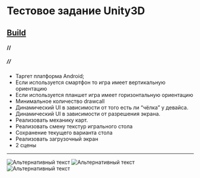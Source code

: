 # Тестовое задание Unity3D
## [Build](https://github.com/Crozen93/TestTaskCards/blob/main/Build/build.apk "Android Build")
#### //
##### //
- Таргет платформа Android;
- Если используется смартфон то игра имеет вертикальную ориентацию
- Если используется планшет игра имеет горизонтальную ориентацию
- Минимальное количество drawcall
- Динамический UI в зависимости от того есть ли “чёлка” у девайса.
- Динамический UI в зависимости от разрешения экрана.
- Реализовать механику карт.
- Реализовать смену текстур игрального стола
- Сохранение текущего варианта стола
- Реализовать загрузочный экран
- 2 сцены
---
![Альтернативный текст](https://github.com/Crozen93/Test-Task-Cards/blob/main/Picture/Game_Landscope.png)
           ![Альтернативный текст](https://github.com/Crozen93/Test-Task-Cards/blob/main/Picture/Game_Portrait%202.png)
![Альтернативный текст](https://github.com/Crozen93/Test-Task-Cards/blob/main/Picture/Game_Portrait.png)
